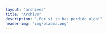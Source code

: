 ```yaml
---
layout: "archives"
title: "Archivo"
description: "¡Por si te has perdido algo!"
header-img: "img/plasma.png"
---
```

